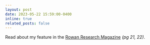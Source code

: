```yaml
---
layout: post
date: 2023-05-22 15:59:00-0400
inline: true
related_posts: false
---
```


Read about my feature in the [Rowan Research Magazine](https://www.flipsnack.com/CF9CF8DD75E/rowanresearch-2023_digitalprint/full-view.html) *(pg 21, 22)*.
